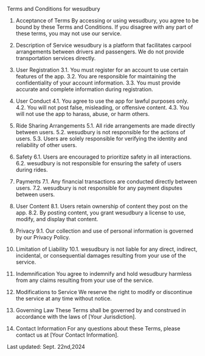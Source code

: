 Terms and Conditions for wesudbury

1. Acceptance of Terms
   By accessing or using wesudbury, you agree to be bound by these Terms and Conditions. If you disagree with any part of these terms, you may not use our service.

2. Description of Service
   wesudbury is a platform that facilitates carpool arrangements between drivers and passengers. We do not provide transportation services directly.

3. User Registration
   3.1. You must register for an account to use certain features of the app.
   3.2. You are responsible for maintaining the confidentiality of your account information.
   3.3. You must provide accurate and complete information during registration.

4. User Conduct
   4.1. You agree to use the app for lawful purposes only.
   4.2. You will not post false, misleading, or offensive content.
   4.3. You will not use the app to harass, abuse, or harm others.

5. Ride Sharing Arrangements
   5.1. All ride arrangements are made directly between users.
   5.2. wesudbury is not responsible for the actions of users.
   5.3. Users are solely responsible for verifying the identity and reliability of other users.

6. Safety
   6.1. Users are encouraged to prioritize safety in all interactions.
   6.2. wesudbury is not responsible for ensuring the safety of users during rides.

7. Payments
   7.1. Any financial transactions are conducted directly between users.
   7.2. wesudbury is not responsible for any payment disputes between users.

8. User Content
   8.1. Users retain ownership of content they post on the app.
   8.2. By posting content, you grant wesudbury a license to use, modify, and display that content.

9. Privacy
   9.1. Our collection and use of personal information is governed by our Privacy Policy.

10. Limitation of Liability
    10.1. wesudbury is not liable for any direct, indirect, incidental, or consequential damages resulting from your use of the service.

11. Indemnification
    You agree to indemnify and hold wesudbury harmless from any claims resulting from your use of the service.

12. Modifications to Service
    We reserve the right to modify or discontinue the service at any time without notice.

13. Governing Law
    These Terms shall be governed by and construed in accordance with the laws of [Your Jurisdiction].

14. Contact Information
    For any questions about these Terms, please contact us at [Your Contact Information].

Last updated: Sept. 22nd,2024